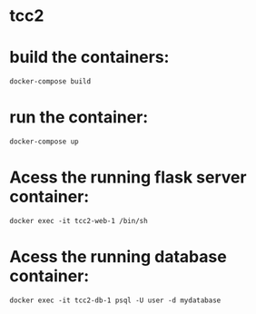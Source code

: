 # tcc2


# build the containers:
    docker-compose build

# run the container:
    docker-compose up

# Acess the running flask server container:
    docker exec -it tcc2-web-1 /bin/sh

# Acess the running database container:
    docker exec -it tcc2-db-1 psql -U user -d mydatabase